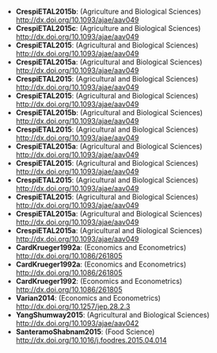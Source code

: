 * **CrespiETAL2015b**: (Agriculture and Biological Sciences) http://dx.doi.org/10.1093/ajae/aav049
* **CrespiETAL2015c**: (Agriculture and Biological Sciences) http://dx.doi.org/10.1093/ajae/aav049
* **CrespiETAL2015**: (Agricultural and Biological Sciences) http://dx.doi.org/10.1093/ajae/aav049
* **CrespiETAL2015a**: (Agricultural and Biological Sciences) http://dx.doi.org/10.1093/ajae/aav049
* **CrespiETAL2015**: (Agricultural and Biological Sciences) http://dx.doi.org/10.1093/ajae/aav049
* **CrespiETAL2015**: (Agricultural and Biological Sciences) http://dx.doi.org/10.1093/ajae/aav049
* **CrespiETAL2015b**: (Agricultural and Biological Sciences) http://dx.doi.org/10.1093/ajae/aav049
* **CrespiETAL2015**: (Agricultural and Biological Sciences) http://dx.doi.org/10.1093/ajae/aav049
* **CrespiETAL2015a**: (Agricultural and Biological Sciences) http://dx.doi.org/10.1093/ajae/aav049
* **CrespiETAL2015**: (Agricultural and Biological Sciences) http://dx.doi.org/10.1093/ajae/aav049
* **CrespiETAL2015**: (Agricultural and Biological Sciences) http://dx.doi.org/10.1093/ajae/aav049
* **CrespiETAL2015**: (Agricultural and Biological Sciences) http://dx.doi.org/10.1093/ajae/aav049
* **CrespiETAL2015a**: (Agricultural and Biological Sciences) http://dx.doi.org/10.1093/ajae/aav049
* **CrespiETAL2015a**: (Agricultural and Biological Sciences) http://dx.doi.org/10.1093/ajae/aav049
* **CardKrueger1992a**: (Economics and Econometrics) http://dx.doi.org/10.1086/261805
* **CardKrueger1992a**: (Economics and Econometrics) http://dx.doi.org/10.1086/261805
* **CardKrueger1992**: (Economics and Econometrics) http://dx.doi.org/10.1086/261805
* **Varian2014**: (Economics and Econometrics) http://dx.doi.org/10.1257/jep.28.2.3
* **YangShumway2015**: (Agricultural and Biological Sciences) http://dx.doi.org/10.1093/ajae/aav042
* **SanteramoShabnam2015**: (Food Science) http://dx.doi.org/10.1016/j.foodres.2015.04.014
